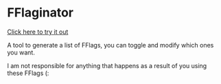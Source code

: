 # FFlaginator

[Click here to try it out](https://gabeecoding.github.io/fflaginator/)

A tool to generate a list of FFlags, you can toggle and modify which ones you want.

I am not responsible for anything that happens as a result of you using these FFlags (:

